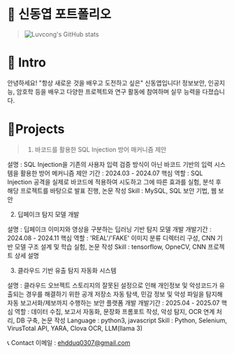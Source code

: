 # 📜 신동엽 포트폴리오
> ![Luvcong's GitHub stats](https://github-readme-stats.vercel.app/api?username=Luvcong&count_private=true)

# 👋 Intro
안녕하세요! "항상 새로운 것을 배우고 도전하고 싶은" 신동엽입니다!
정보보안, 인공지능, 암호학 등을 배우고 다양한 프로젝트와 연구 활동에 참여하며 실무 능력을 다졌습니다.

# 📝Projects

> 1. 바코드를 활용한 SQL Injection 방어 매커니즘 제안

설명 : SQL Injection을 기존의 사용자 입력 검증 방식이 아닌 바코드 기반의 입력 시스템을 활용한 방어 메커니즘 제안
기간 : 2024.03 - 2024.07
핵심 역할 : SQL Injection 공격을 실제로 바코드에 적용하여 시도하고 그에 따른 효과를 실험, 분석 후 해당 프로젝트를 바탕으로 발표 진행, 논문 작성
Skill : MySQL, SQL 보안 기법, 웹 보안



2. 딥페이크 탐지 모델 개발

설명 : 딥페이크 이미지와 영상을 구분하는 딥러닝 기반 탐지 모델 개발
개발기간 : 2024.08 - 2024.11
핵심 역할 : 'REAL'/'FAKE' 이미지 분류 디렉터리 구성, CNN 기반 모델 구조 설계 및 학습 실험, 논문 작성
Skill : tensorflow, OpneCV, CNN
프로젝트 상세 설명


3. 클라우드 기반 유출 탐지 자동화 시스템


설명 : 클라우드 오브젝트 스토리지의 잘못된 설정으로 인해 개인정보 및 악성코드가 유출되는 경우를 해결하기 위한 공개 저장소 자동 탐색, 민감 정보 및 악성 파일을 탐지해 자동 보고서화/제보까지 수행하는 보안 플랫폼 개발
개발기간 : 2025.04 - 2025.07
핵심 역할 : 데이터 수집, 보고서 자동화, 문장화 프롬포트 작성, 악성 탐지, OCR 연계 처리, DB 구축, 논문 작성
Language : python3, javascript
Skill : Python, Selenium, VirusTotal API, YARA, Clova OCR, LLM(llama 3)




📞 Contact
이메일 : ehdduq0307@gmail.com
